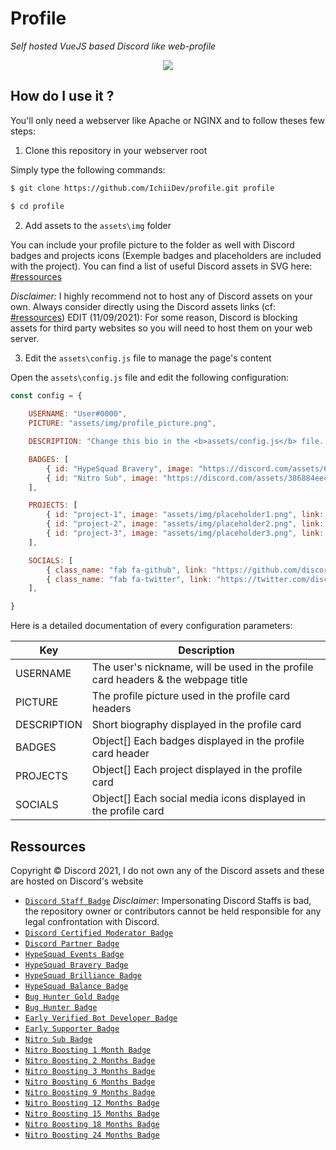 # Profile
*Self hosted VueJS based Discord like web-profile*
<div align="center">
   <img src="https://i.discord.fr/XCm6.png" align="center" />
</div>

## How do I use it ?
You'll only need a webserver like Apache or NGINX and to follow theses few steps:

1. Clone this repository in your webserver root

Simply type the following commands:
```bash
$ git clone https://github.com/IchiiDev/profile.git profile

$ cd profile
```

2. Add assets to the `assets\img` folder

You can include your profile picture to the folder as well with Discord badges and projects icons (Exemple badges and placeholders are included with the project). You can find a list of useful Discord assets in SVG here: [#ressources](#ressources)

*Disclaimer:* I highly recommend not to host any of Discord assets on your own. Always consider directly using the Discord assets links (cf: [#ressources](#ressources))
EDIT (11/09/2021): For some reason, Discord is blocking assets for third party websites so you will need to host them on your web server.

3. Edit the `assets\config.js` file to manage the page's content
   
Open the `assets\config.js` file and edit the following configuration:
```js
const config = {
    
    USERNAME: "User#0000",
    PICTURE: "assets/img/profile_picture.png",

    DESCRIPTION: "Change this bio in the <b>assets/config.js</b> file. <i>It may include HTML syntax</i>",

    BADGES: [
        { id: "HypeSquad Bravery", image: "https://discord.com/assets/64ae1208b6aefc0a0c3681e6be36f0ff.svg" },
        { id: "Nitro Sub", image: "https://discord.com/assets/386884eecd36164487505ddfbac35a9d.svg" },
    ],

    PROJECTS: [
        { id: "project-1", image: "assets/img/placeholder1.png", link: "https://discord.com", name: "Super cool project 1" },
        { id: "project-2", image: "assets/img/placeholder2.png", link: "https://discord.com", name: "Super cool project 2" },
        { id: "project-3", image: "assets/img/placeholder3.png", link: "https://discord.com", name: "Super cool project 3" },
    ],

    SOCIALS: [
        { class_name: "fab fa-github", link: "https://github.com/discord" },
        { class_name: "fab fa-twitter", link: "https://twitter.com/discord" },
    ],

}
```

Here is a detailed documentation of every configuration parameters:

| Key | Description |
| ----------- | ----------- |
| USERNAME | The user's nickname, will be used in the profile card headers & the webpage title |
| PICTURE | The profile picture used in the profile card headers |
| DESCRIPTION | Short biography displayed in the profile card | 
| BADGES | Object[] Each badges displayed in the profile card header |
| PROJECTS | Object[] Each project displayed in the profile card |
| SOCIALS | Object[] Each social media icons displayed in the profile card |

## Ressources

<p>Copyright &copy Discord 2021, I do not own any of the Discord assets and these are hosted on Discord's website</p>

- [`Discord Staff Badge`](https://canary.discord.com/assets/c5b2473c93c340dbe540e120a86a019f.svg) *Disclaimer*: Impersonating Discord Staffs is bad, the repository owner or contributors cannot be held responsible for any legal confrontation with Discord.
- [`Discord Certified Moderator Badge`](https://canary.discord.com/assets/955e3c9783043c7080ac202565810fc3.svg)
- [`Discord Partner Badge`](https://discord.com/assets/0d494d94157e71dd9cc064baad0f1b70.svg)
- [`HypeSquad Events Badge`](https://discord.com/assets/6c73f47daf179ffade99f501bfc5101b.svg)
- [`HypeSquad Bravery Badge`](https://discord.com/assets/64ae1208b6aefc0a0c3681e6be36f0ff.svg)
- [`HypeSquad Brilliance Badge`](https://discord.com/assets/48cf0556d93901c8cb16317be2436523.svg)
- [`HypeSquad Balance Badge`](https://discord.com/assets/9fdc63ef8a3cc1617c7586286c34e4f1.svg)
- [`Bug Hunter Gold Badge`](https://discord.com/assets/9286332d6e947c91fa91569efce431b0.svg)
- [`Bug Hunter Badge`](https://discord.com/assets/f61b8981e92feead854f52e5a1ba14f0.svg)
- [`Early Verified Bot Developer Badge`](https://discord.com/assets/45cd06af582dcd3c6b79370b4e3630de.svg)
- [`Early Supporter Badge`](https://discord.com/assets/23e59d799436a73c024819f84ea0b627.svg)
- [`Nitro Sub Badge`](https://discord.com/assets/386884eecd36164487505ddfbac35a9d.svg)
- [`Nitro Boosting 1 Month Badge`](https://discord.com/assets/fbb6f1e160280f0e9aeb5d7c452eefe1.svg)
- [`Nitro Boosting 2 Months Badge`](https://discord.com/assets/b4b741bef6c3de9b29e2e0653e294620.svg)
- [`Nitro Boosting 3 Months Badge`](https://discord.com/assets/93f5a393e22796a850931483166d7cb9.svg)
- [`Nitro Boosting 6 Months Badge`](https://discord.com/assets/4c380650960c2b1e1584115d5e9ad63b.svg)
- [`Nitro Boosting 9 Months Badge`](https://discord.com/assets/438dd7ecbffcf21b6cbf2773ade51a04.svg)
- [`Nitro Boosting 12 Months Badge`](https://discord.com/assets/7a5f78de816fcecbbd1d5d6e635cc7dd.svg)
- [`Nitro Boosting 15 Months Badge`](https://discord.com/assets/5a24b20b84fb3eafc138916729386e76.svg)
- [`Nitro Boosting 18 Months Badge`](https://discord.com/assets/f31d590e1f3629cd0b614330f4a8ee2a.svg)
- [`Nitro Boosting 24 Months Badge`](https://discord.com/assets/9ba64f1fa91ccde0eba506c1c33f3d1a.svg)

